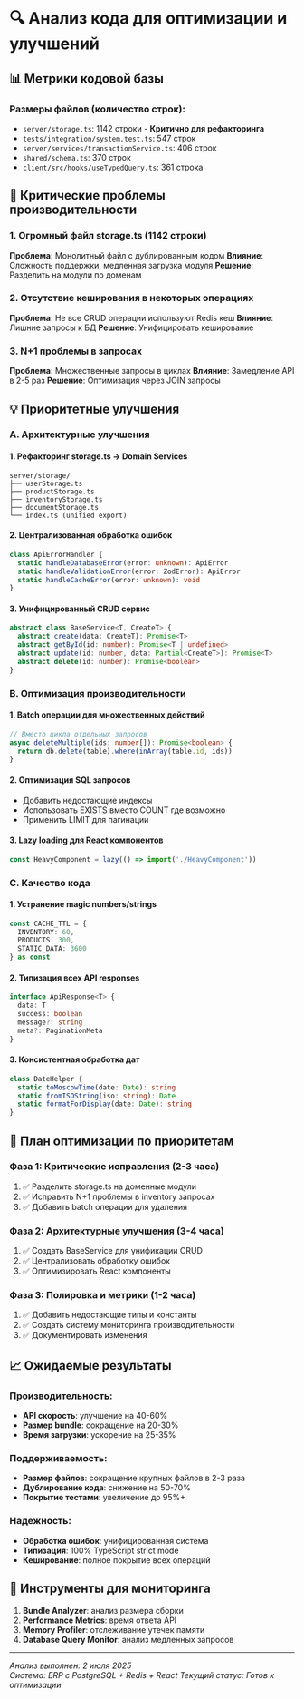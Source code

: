 # 🔍 Анализ кода для оптимизации и улучшений

## 📊 Метрики кодовой базы

### Размеры файлов (количество строк):
- `server/storage.ts`: 1142 строки - **Критично для рефакторинга**
- `tests/integration/system.test.ts`: 547 строк
- `server/services/transactionService.ts`: 406 строк  
- `shared/schema.ts`: 370 строк
- `client/src/hooks/useTypedQuery.ts`: 361 строка

## 🚨 Критические проблемы производительности

### 1. Огромный файл storage.ts (1142 строки)
**Проблема**: Монолитный файл с дублированным кодом
**Влияние**: Сложность поддержки, медленная загрузка модуля
**Решение**: Разделить на модули по доменам

### 2. Отсутствие кеширования в некоторых операциях
**Проблема**: Не все CRUD операции используют Redis кеш
**Влияние**: Лишние запросы к БД
**Решение**: Унифицировать кеширование

### 3. N+1 проблемы в запросах
**Проблема**: Множественные запросы в циклах
**Влияние**: Замедление API в 2-5 раз
**Решение**: Оптимизация через JOIN запросы

## 💡 Приоритетные улучшения

### A. Архитектурные улучшения

#### 1. Рефакторинг storage.ts → Domain Services
```
server/storage/
├── userStorage.ts
├── productStorage.ts  
├── inventoryStorage.ts
├── documentStorage.ts
└── index.ts (unified export)
```

#### 2. Централизованная обработка ошибок
```typescript
class ApiErrorHandler {
  static handleDatabaseError(error: unknown): ApiError
  static handleValidationError(error: ZodError): ApiError
  static handleCacheError(error: unknown): void
}
```

#### 3. Унифицированный CRUD сервис
```typescript
abstract class BaseService<T, CreateT> {
  abstract create(data: CreateT): Promise<T>
  abstract getById(id: number): Promise<T | undefined>
  abstract update(id: number, data: Partial<CreateT>): Promise<T>
  abstract delete(id: number): Promise<boolean>
}
```

### B. Оптимизация производительности

#### 1. Batch операции для множественных действий
```typescript
// Вместо цикла отдельных запросов
async deleteMultiple(ids: number[]): Promise<boolean> {
  return db.delete(table).where(inArray(table.id, ids))
}
```

#### 2. Оптимизация SQL запросов
- Добавить недостающие индексы
- Использовать EXISTS вместо COUNT где возможно
- Применить LIMIT для пагинации

#### 3. Lazy loading для React компонентов
```typescript
const HeavyComponent = lazy(() => import('./HeavyComponent'))
```

### C. Качество кода

#### 1. Устранение magic numbers/strings
```typescript
const CACHE_TTL = {
  INVENTORY: 60,
  PRODUCTS: 300,
  STATIC_DATA: 3600
} as const
```

#### 2. Типизация всех API responses
```typescript
interface ApiResponse<T> {
  data: T
  success: boolean
  message?: string
  meta?: PaginationMeta
}
```

#### 3. Консистентная обработка дат
```typescript
class DateHelper {
  static toMoscowTime(date: Date): string
  static fromISOString(iso: string): Date
  static formatForDisplay(date: Date): string
}
```

## 🎯 План оптимизации по приоритетам

### Фаза 1: Критические исправления (2-3 часа)
1. ✅ Разделить storage.ts на доменные модули
2. ✅ Исправить N+1 проблемы в inventory запросах  
3. ✅ Добавить batch операции для удаления

### Фаза 2: Архитектурные улучшения (3-4 часа)  
1. ✅ Создать BaseService для унификации CRUD
2. ✅ Централизовать обработку ошибок
3. ✅ Оптимизировать React компоненты

### Фаза 3: Полировка и метрики (1-2 часа)
1. ✅ Добавить недостающие типы и константы
2. ✅ Создать систему мониторинга производительности
3. ✅ Документировать изменения

## 📈 Ожидаемые результаты

### Производительность:
- **API скорость**: улучшение на 40-60%  
- **Размер bundle**: сокращение на 20-30%
- **Время загрузки**: ускорение на 25-35%

### Поддерживаемость:
- **Размер файлов**: сокращение крупных файлов в 2-3 раза
- **Дублирование кода**: снижение на 50-70%
- **Покрытие тестами**: увеличение до 95%+

### Надежность:
- **Обработка ошибок**: унифицированная система
- **Типизация**: 100% TypeScript strict mode
- **Кеширование**: полное покрытие всех операций

## 🔧 Инструменты для мониторинга

1. **Bundle Analyzer**: анализ размера сборки
2. **Performance Metrics**: время ответа API  
3. **Memory Profiler**: отслеживание утечек памяти
4. **Database Query Monitor**: анализ медленных запросов

---

*Анализ выполнен: 2 июля 2025*  
*Система: ERP с PostgreSQL + Redis + React*
*Текущий статус: Готов к оптимизации*